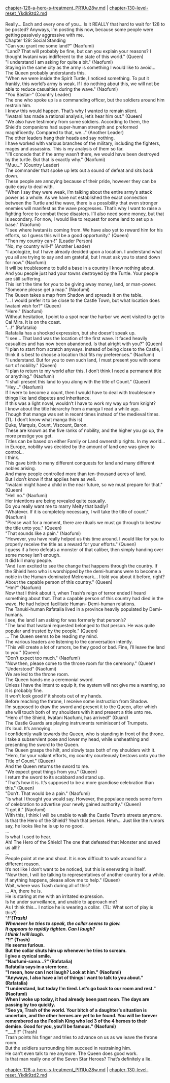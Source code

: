 [chapter-128-a-hero-s-treatment_PR1Uu28w.md](./chapter-128-a-hero-s-treatment_PR1Uu28w.md) | [chapter-130-level-reset_Ykdk9zd2.md](./chapter-130-level-reset_Ykdk9zd2.md) <br/>
<br/>
Really… Each and every one of you… Is it REALLY that hard to wait for 128 to be posted? Anyways, I’m posting this now, because some people were getting passively aggressive with me.<br/>
Chapter 129: Social Standing<br/>
"Can you grant me some land?" (Naofumi)<br/>
"Land? That will probably be fine, but can you explain your reasons? I thought Iwatani was indifferent to the state of this world." (Queen)<br/>
"I understand I am asking for quite a bit." (Naofumi)<br/>
Staying in the same city as the army is something I would like to avoid…<br/>
The Queen probably understands this.<br/>
"When we were inside the Spirit Turtle, I noticed something. To put it frankly, this world’s army is weak. If I do nothing about this, we will not be able to reduce casualties during the wave." (Naofumi)<br/>
"You Bastar-" (Country Leader)<br/>
The one who spoke up is a commanding officer, but the soldiers around him restrain him.<br/>
I knew this would happen. That’s why I wanted to remain silent.<br/>
"Iwatani has made a rational analysis, let’s hear him out." (Queen)<br/>
"We also have testimony from some soldiers. According to them, the Shield’s companions had super-human strength and preformed magnificently. Compared to that, we…" (Another Leader)<br/>
The other leaders hang their heads and say nothing.<br/>
I have worked with various branches of the military, including the fighters, mages and assassins. This is my analysis of them so far.<br/>
"I’ll concede that if the army wasn’t there, we would have been destroyed by the turtle. But that is exactly why." (Naofumi)<br/>
"Muu…" (Country Leader)<br/>
The commander that spoke up lets out a sound of defeat and sits back down.<br/>
These people are annoying because of their pride, however they can be quite easy to deal with.<br/>
"When I say they were weak, I’m talking about the entire army’s attack power as a whole. As we have not established the exact connection between the Turtle and the wave, there is a possibility that even stronger enemies will manifest as the wave progresses. That’s why I want to raise a fighting force to combat these disasters. I’ll also need some money, but that is secondary. For now, I would like to request for some land to set up a base." (Naofumi)<br/>
"I see where Iwatani is coming from. We have also yet to reward him for his efforts, so I guess this will be a good opportunity." (Queen)<br/>
"Then my country can-!" (Leader Person)<br/>
"No, my country will-!" (Another Leader)<br/>
"I apologize, but I have already decided upon a location. I understand what you all are trying to say and am grateful, but I must ask you to stand down for now." (Naofumi)<br/>
It will be troublesome to build a base in a country I know nothing about.<br/>
And you people just had your towns destroyed by the Turtle. Your people are still suffering.<br/>
This isn’t the time for you to be giving away money, land, or man-power.<br/>
"Someone please get a map." (Naofumi)<br/>
The Queen takes a map from Shadow and spreads it on the table.<br/>
"… I would prefer it to be close to the Castle Town, but what location does Iwatani wish for?" (Queen)<br/>
"Here." (Naofumi)<br/>
Without hesitation, I point to a spot near the harbor we went visited to get to Cal Mira. It is on the coast.<br/>
"…!" (Rafatalia)<br/>
Rafatalia has a shocked expression, but she doesn’t speak up.<br/>
"I see… That land was the location of the first wave. It faced heavily casualties and has now been abandoned. Is that alright with you?" (Queen)<br/>
"I plan to start from scratch anyways. Instead of being close to the Castle, I think it is best to choose a location that fits my preferences." (Naofumi)<br/>
"I understand. But for you to own such land, I must present you with some sort of nobility." (Queen)<br/>
"I plan to return to my world after this. I don’t think I need a permanent title or anything." (Naofumi)<br/>
"I shall present this land to you along with the title of Count." (Queen)<br/>
"Hey…" (Naofumi)<br/>
If I were to become a count, then I would have to deal with troublesome things like land disputes and inheritance.<br/>
If this was a light novel, wouldn’t I have to work my way up from knight?<br/>
I know about the title hierarchy from a manga I read a while ago.<br/>
Though that manga was set in recent times instead of the medieval times.<br/>
(TL: I don’t know what manga this is)<br/>
Duke, Marquis, Count, Viscount, Baron.<br/>
These are known as the five ranks of nobility, and the higher you go up, the more prestige you get.<br/>
Titles can be based on either Family or Land ownership rights. In my world… in Europe, nobility was decided by the amount of land one was given to control…<br/>
I think.<br/>
This gave birth to many different conquests for land and many different nobles arising.<br/>
And many people controlled more than ten-thousand acres of land.<br/>
But I don’t know if that applies here as well.<br/>
"Iwatani might have a child in the near future, so we must prepare for that." (Queen)<br/>
"Hell no." (Naofumi)<br/>
Her intentions are being revealed quite casually.<br/>
Do you really want me to marry Melty that badly?<br/>
"Whatever. If it is completely necessary, I will take the title of count." (Naofumi)<br/>
"Please wait for a moment, there are rituals we must go through to bestow the title unto you." (Queen)<br/>
"That sounds like a pain." (Naofumi)<br/>
"However, you have really helped us this time around. I would like for you to properly receive the title as a reward for your efforts." (Queen)<br/>
I guess if a hero defeats a monster of that caliber, then simply handing over some money isn’t enough.<br/>
It did kill many people.<br/>
"And I am excited to see the change that happens through the country. If the Shield hero who is worshipped by the demi-humans were to become a noble in the Human-dominated Melromark… I told you about it before, right? About the capable person of this country." (Queen)<br/>
"Hm?" (Naofumi)<br/>
Now that I think about it, when Trash’s reign of terror ended I heard something about that. That a capable person of this country had died in the wave. He had helped facilitate Human- Demi-human relations.<br/>
The Tanuki-human Rafatalia lived in a province heavily populated by Demi-humans.<br/>
I see, the land I am asking for was formerly that person’s?<br/>
"The land that Iwatani requested belonged to that person. He was quite popular and trusted by the people." (Queen)<br/>
… The Queen seems to be reading my mind.<br/>
The various leaders are listening to the conversation intently.<br/>
"This will create a lot of rumors, be they good or bad. Fine, I’ll leave the land to you." (Queen)<br/>
"Don’t expect too much." (Naofumi)<br/>
"Now then, please come to the throne room for the ceremony." (Queen)<br/>
"Understood" (Naofumi)<br/>
We are led to the throne room.<br/>
The Queen hands me a ceremonial sword.<br/>
Unless I have the intent to equip it, the system will not give me a warning, so it is probably fine.<br/>
It won’t look good if it shoots out of my hands.<br/>
Before reaching the throne, I receive some instruction from Shadow.<br/>
I’m supposed to draw the sword and present it to the Queen, after which she will touch both of my shoulders with it and present a title unto me.<br/>
"Hero of the Shield, Iwatani Naofumi, has arrived!" (Guard)<br/>
The Castle Guards are playing instruments reminiscent of Trumpets.<br/>
It’s loud. It’s annoying.<br/>
I confidently walk towards the Queen, who is standing in front of the throne.<br/>
I take a subservient pose and lower my head, while unsheathing and presenting the sword to the Queen.<br/>
The Queen grasps the hilt, and slowly taps both of my shoulders with it.<br/>
"Hero, for your valiant efforts, my country courteously bestows unto you the Title of Count." (Queen)<br/>
And the Queen returns the sword to me.<br/>
"We expect great things from you." (Queen)<br/>
I return the sword to its scabbard and stand up.<br/>
"That’s how it is. It’s supposed to be a more grandiose celebration than this." (Queen)<br/>
"Don’t. That would be a pain." (Naofumi)<br/>
"Is what I thought you would say. However, the populace needs some form of celebration to advertise your newly gained authority." (Queen)<br/>
"I got it." (Naofumi)<br/>
With this, I think I will be unable to walk the Castle Town’s streets anymore.<br/>
Is that the Hero of the Shield? Yeah that person. Hmm… Just like the rumors say, he looks like he is up to no good.<br/>
…<br/>
Is what I used to hear.<br/>
Ah! The Hero of the Shield! The one that defeated that Monster and saved us all!?<br/>
…<br/>
People point at me and shout. It is now difficult to walk around for a different reason.<br/>
It’s not like I don’t want to be noticed, but this is enervating in itself.<br/>
"Now then, I will be talking to representatives of another country for a while. If anything happens, please allow me to help." (Queen)<br/>
Wait, where was Trash during all of this?<br/>
… Ah, there he is.<br/>
He is staring at me with an irritated expression.<br/>
Is he under surveillance, and unable to approach me?<br/>
As I think this… I notice he is wearing a collar.  (TL: What sort of play is this?)<br/>
"___!"(Trash)<br/>
Whenever he tries to speak, the collar seems to glow.<br/>
It appears to rapidly tighten. Can I laugh?<br/>
I think I will laugh.<br/>
"_______!!" (Trash)<br/>
He seems furious.<br/>
But the collar shuts him up whenever he tries to scream.<br/>
I give a cynical smile.<br/>
"Naofumi-sama…?" (Rafatalia)<br/>
Rafatalia says in a stern tone.<br/>
"I mean, how can I not laugh? Look at him." (Naofumi)<br/>
"Anyways, I also have a lot of things I want to talk to you about." (Rafatalia)<br/>
"I understand, but today I’m tired. Let’s go back to our room and rest." (Naofumi)<br/>
When I woke up today, it had already been past noon. The days are passing by too quickly.<br/>
"See ya, Trash of the world. Your bitch of a daughter’s situation is uncertain, and the other heroes are yet to be found. You will be forever remembered as the Foolish King who led 3 of the 4 heroes to their demise. Good for you, you’ll be famous." (Naofumi)<br/>
"_______!!!!" (Trash)<br/>
Trash points his finger and tries to advance on us as we leave the throne room.<br/>
But the soldiers surrounding him succeed in restraining him.<br/>
He can’t even talk to me anymore. The Queen does good work.<br/>
Is that man really one of the Seven Star Heroes? That’s definitely a lie.<br/>
<br/>
[chapter-128-a-hero-s-treatment_PR1Uu28w.md](./chapter-128-a-hero-s-treatment_PR1Uu28w.md) | [chapter-130-level-reset_Ykdk9zd2.md](./chapter-130-level-reset_Ykdk9zd2.md) <br/>
